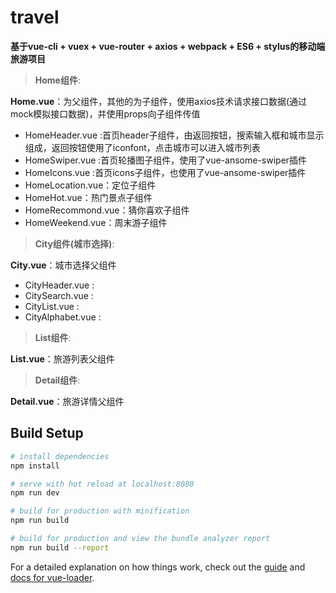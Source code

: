# travel

**基于vue-cli + vuex + vue-router + axios + webpack + ES6 + stylus的移动端旅游项目**  

>**Home组件**:

**Home.vue**：为父组件，其他的为子组件，使用axios技术请求接口数据(通过mock模拟接口数据)，并使用props向子组件传值

 - HomeHeader.vue :首页header子组件，由返回按钮，搜索输入框和城市显示组成，返回按钮使用了iconfont，点击城市可以进入城市列表
 - HomeSwiper.vue :首页轮播图子组件，使用了vue-ansome-swiper插件
 - HomeIcons.vue :首页icons子组件，也使用了vue-ansome-swiper插件
 - HomeLocation.vue：定位子组件
 - HomeHot.vue：热门景点子组件
 - HomeRecommond.vue：猜你喜欢子组件
 - HomeWeekend.vue：周末游子组件


>**City组件(城市选择)**:

**City.vue**：城市选择父组件

 - CityHeader.vue :
 - CitySearch.vue :
 - CityList.vue :
 - CityAlphabet.vue :


>**List组件**:

**List.vue**：旅游列表父组件

 
>**Detail组件**:

**Detail.vue**：旅游详情父组件


## Build Setup

``` bash
# install dependencies
npm install

# serve with hot reload at localhost:8080
npm run dev

# build for production with minification
npm run build

# build for production and view the bundle analyzer report
npm run build --report
```

For a detailed explanation on how things work, check out the [guide](http://vuejs-templates.github.io/webpack/) and [docs for vue-loader](http://vuejs.github.io/vue-loader).
